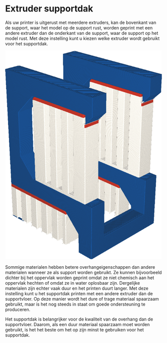 Extruder supportdak
====
Als uw printer is uitgerust met meerdere extruders, kan de bovenkant van de support, waar het model op de support rust, worden geprint met een andere extruder dan de onderkant van de support, waar de support op het model rust. Met deze instelling kunt u kiezen welke extruder wordt gebruikt voor het supportdak.

<!--screenshot {
"image_path": "support_roof_extruder_nr.png",
"modellen": [
    {
        "script": "question_stick_clip.scad",
        "transformatie": ["roterenY(90)"],
        "object_settings": {"extruder_nr": 1}
    }
],
"camerapositie": [134, 134, 113],
"instellingen": {
    "support_enable": waar,
    "support_interface_enable": waar,
    "support_use_towers": false,
    "support_extruder_nr": 3,
    "support_roof_extruder_nr": 2
},
"color_scheme": "materiaal_kleur",
"kleuren": 64
}-->
![Het supportdak is in rood geprint, de supportbodem in wit.](../../../articles/images/support_roof_extruder_nr.png)

Sommige materialen hebben betere overhangeigenschappen dan andere materialen wanneer ze als support worden gebruikt. Ze kunnen bijvoorbeeld dichter bij het oppervlak worden geprint omdat ze niet chemisch aan het oppervlak hechten of omdat ze in water oplosbaar zijn. Dergelijke materialen zijn echter vaak duur en het printen duurt langer. Met deze instelling kunt u het supportdak printen met een andere extruder dan de supportvloer. Op deze manier wordt het dure of trage materiaal spaarzaam gebruikt, maar is het nog steeds in staat om goede ondersteuning te produceren.

Het supportdak is belangrijker voor de kwaliteit van de overhang dan de supportvloer. Daarom, als een duur materiaal spaarzaam moet worden gebruikt, is het het beste om het op zijn minst te gebruiken voor het supportdak.